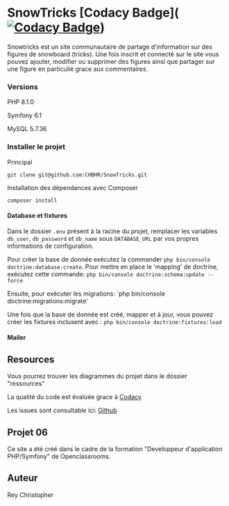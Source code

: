 # SnowTricks [Codacy Badge]([![Codacy Badge](https://app.codacy.com/project/badge/Grade/ae97c77951394e41b4740e0a93349c53)](https://www.codacy.com/gh/CHBHR/Snowtricks/dashboard?utm_source=github.com&amp;utm_medium=referral&amp;utm_content=CHBHR/Snowtricks&amp;utm_campaign=Badge_Grade))

Snowtricks est un site communautaire de partage d'information sur des figures de snowboard (tricks).
Une fois inscrit et connecté sur le site vous pouvez ajouter, modifier ou supprimer des figures ainsi que partager sur une figure en particulié grace aux commentaires.

### Versions

PHP 8.1.0

Symfony 6.1

MySQL 5.7.36

### Installer le projet

Principal
```
git clone git@github.com:CHBHR/SnowTricks.git
```

Installation des dépendances avec Composer
```
composer install
```

#### Database et fixtures
Dans le dossier `.env` présent à la racine du projet, remplacer les variables `db_user`, `db_password` et `db_name` sous `DATABASE_URL` par vos propres informations de configuration.

Pour créer la base de donnée exécutez la commander `php bin/console doctrine:database:create`. 
Pour mettre en place le 'mapping' de doctrine, exécutez cette commande:  `php bin/console doctrine:schema:update --force`

Ensuite, pour exécuter les migrations: `php bin/console doctrine:migrations:migrate'

Une fois que la base de donnée est créé, mapper et à jour, vous pouvez créer les fixtures inclusent avec : `php bin/console doctrine:fixtures:load
`

#### Mailer


## Resources 

Vous pourrez trouver les diagrammes du projet dans le dossier "ressources"

La qualité du code est évaluée grace à [Codacy](https://app.codacy.com/project/CHBHR/SnowTricks/dashboard)

Les issues sont consultable ici:  [Github](https://github.com/CHBHR/SnowTricks/issues?q=is%3Aissue+is%3Aclosed)

## Projet 06

Ce site a été créé dans le cadre de la formation "Developpeur d'application PHP/Symfony" de Openclassrooms.

## Auteur

Rey Christopher
